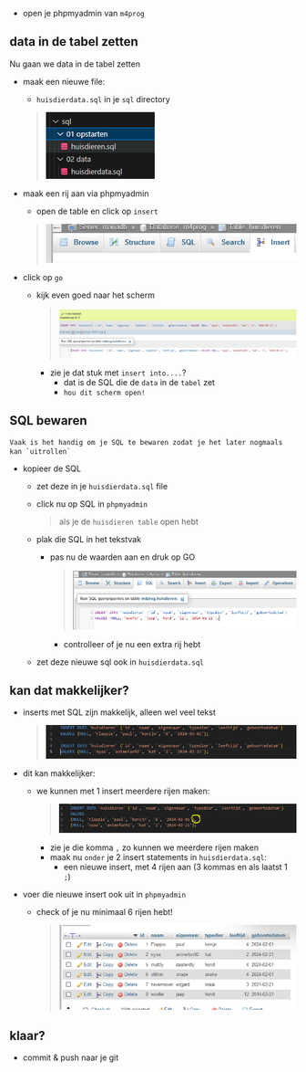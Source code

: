 

- open je phpmyadmin van `m4prog`
## data in de tabel zetten

Nu gaan we data in de tabel zetten

- maak een nieuwe file:
    - `huisdierdata.sql` in je `sql` directory
    > ![](img/sqldir.PNG)
        
- maak een rij aan via phpmyadmin
    - open de table en click op `insert`
    > ![](img/insert.PNG)

- click op `go`
    - kijk even goed naar het scherm
        > ![](img/insertstatement.PNG)
        - zie je dat stuk met `insert into....`?
            - dat is de SQL die de `data` in de `tabel` zet
            - `hou dit scherm open!`

## SQL bewaren

```
Vaak is het handig om je SQL te bewaren zodat je het later nogmaals kan `uitrollen`
```

- kopieer de SQL
    - zet deze in je `huisdierdata.sql` file
    - click nu op SQL in `phpmyadmin` 
        > als je de `huisdieren table` open hebt
        
    - plak die SQL in het tekstvak
        - pas nu de waarden aan en druk op GO
            > ![](img/insertSQL.PNG)
            - controlleer of je nu een extra rij hebt
    - zet deze nieuwe sql ook in `huisdierdata.sql`

## kan dat makkelijker?


- inserts met SQL zijn makkelijk, alleen wel veel tekst 
    > ![](img/veeldata.PNG)

- dit kan makkelijker:
    - we kunnen met 1 insert meerdere rijen maken:
        > ![](img/komma.PNG)
        - zie je die komma `,` zo kunnen we meerdere rijen maken
        - maak nu `onder` je 2 insert statements in `huisdierdata.sql`:
            - een nieuwe insert, met 4 rijen aan (3 kommas en als laatst 1 `;`)
- voer die nieuwe insert ook uit in `phpmyadmin`
    - check of je nu minimaal 6 rijen hebt!
        > ![](img/meerdata.PNG)
    

## klaar?

- commit & push naar je git
            